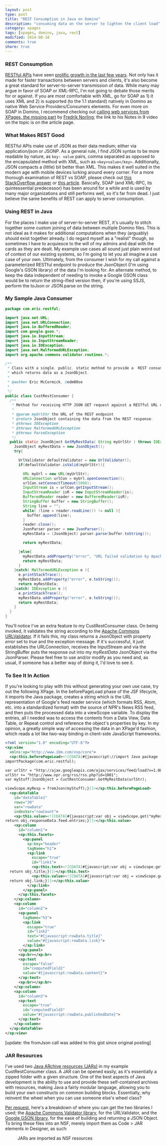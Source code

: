 ```yaml
---
layout: post
type: post
title: "REST Consumption in Java on Domino"
description: "consuming data on the server to lighten the client load"
category: xpages
tags: [xpages, domino, java, rest]
modified: 2014-08-18
comments: true
share: true
---
```


### REST Consumption
[RESTful APIs](http://en.wikipedia.org/wiki/Representational_state_transfer) have seen [prolific growth in the last few years](http://www.dinochiesa.net/?p=259). Not only has it made for faster transactions between servers and clients, it's also become a great standard for server-to-server transmission of data. While many may argue in favor of SOAP or XML-RPC, I'm not going to debate those merits for or against. If you are most comfortable with XML, go for SOAP as 1) it uses XML and 2) is supported (to the 1.1 standard) natively in Domino as native Web Service Providers/Consumers elements. For even more on SOAP in Domino, I recommend checking out [calling web services from XPages, the missing part](http://www.xpagedeveloper.com/2014/calling-web-services-from-xpages) by [Fredrik Norling](http://twitter.com/XPageDeveloper); the link to his Notes in 9 video on the topic is on the article page.

### What Makes REST Good
RESTful APIs make use of JSON as their data medium; either via application/json or JSONP. As a general rule, I find JSON syntax to be more readable by nature, as `key: value` pairs, comma separated as opposed to the encapsulated method with XML, such as `<key>value</key>`. Additionally, JSON compacts a (little) bit better than XML. This makes it well suited in the modern age with mobile devices lurking around every corner. For a more thorough examination of REST vs SOAP, please check out [this StackOverflow answer](http://stackoverflow.com/questions/3285704/should-a-netflix-or-twitter-style-web-service-use-rest-or-soap/3285790#3285790) or [this article](http://spf13.com/post/soap-vs-rest). Basically, SOAP (and XML-RPC, its quintessential predecessor) has been around for a while and is used by many major organizations and still performs well, so it's far from dead. I just believe the same benefits of REST can apply to server consumption.

### Using REST in Java
For the places I make use of server-to-server REST, it's usually to stitch together some custom joining of data between multiple Domino files. This is not ideal as it makes for additional computations when they (arguably) _should_ exist together already. I do regard myself as a "realist" though, so sometimes I have to acquiesce to the will of my admins and deal with the cards as they are dealt. My example use cases all sound just plain weird out of context of our existing systems, so I'm going to let you all imagine a use case of your own. Ultimately, from the consumer I wish for my call against a parameterized RESTful endpoint to produce the JsonObject (I'm using Google's GSON library) of the data I'm looking for. An alternate method, to keep the data independent of needing to invoke a Google GSON class would be to return the string-ified version then, if you're using SSJS, perform the toJson or JSON.parse on the string.

### My Sample Java Consumer
```java
package com.eric.restful;

import java.net.URL;
import java.net.URLConnection;
import java.io.BufferedReader;
import com.google.gson.*;
import java.io.InputStream;
import java.io.InputStreamReader;
import java.io.IOException;
import java.net.MalformedURLException;
import org.apache.commons.validator.routines.*;

/**
 * Class with a single, public, static method to provide a  REST consumer
 * which returns data as a JsonObject.
 *
 * @author Eric McCormick, @edm00se
 *
 */
public class CustRestConsumer {
  /**
   * Method for receiving HTTP JSON GET request against a RESTful URL data source.
   *
   * @param myUrlStr the URL of the REST endpoint
   * @return JsonObject containing the data from the REST response.
   * @throws IOException
   * @throws MalformedURLException
   * @throws ParseException
   */
  public static JsonObject GetMyRestData( String myUrlStr ) throws IOException, MalformedURLException {
    JsonObject myRestData = new JsonObject();
    try{

      UrlValidator defaultValidator = new UrlValidator();
      if(defaultValidator.isValid(myUrlStr)){

        URL myUrl = new URL(myUrlStr);
        URLConnection urlCon = myUrl.openConnection();
        urlCon.setConnectTimeout(5000);
        InputStream is = urlCon.getInputStream();
        InputStreamReader isR = new InputStreamReader(is);
        BufferedReader reader = new BufferedReader(isR);
        StringBuffer buffer = new StringBuffer();
        String line = "";
        while( (line = reader.readLine()) != null ){
          buffer.append(line);
        }
        reader.close();
        JsonParser parser = new JsonParser();
        myRestData = (JsonObject) parser.parse(buffer.toString());

        return myRestData;

      }else{
        myRestData.addProperty("error", "URL failed validation by Apache Commmons URL Validator");
        return myRestData;
      }
    }catch( MalformedURLException e ){
      e.printStackTrace();
      myRestData.addProperty("error", e.toString());
      return myRestData;
    }catch( IOException e ){
      e.printStackTrace();
      myRestData.addProperty("error", e.toString());
      return myRestData;
    }
  }
}
```

You'll notice I've an extra feature to my CustRestConsumer class. On being invoked, it validates the string according to the [Apache Commons URLValidator](http://commons.apache.org/proper/commons-validator/apidocs/org/apache/commons/validator/UrlValidator.html). If it fails this, my class returns a JsonObject with property _error_ set to _true_ and the exception message. If it's successful, it just establishes the URLConnection, receives the InputStream and via the StringBuffer puts the response out into my _myRestData_ JsonObject via the JsonParser. Please feel free to use and/or modify as you need and, as usual, if someone has a better way of doing it, I'd love to see it.

### To See It In Action
If you're looking to play with this without generating your own use case, try out the following XPage. In the beforePageLoad phase of the JSF lifecycle, it imports the Java package, creates a string which is the URL representation of Google's feed reader service (which formats RSS, Atom, etc. into a standardized format) with the source of NPR's News RSS feed, and then puts the processed data into a viewScope variable. To display the entries, all I needed was to access the contents from a Data View, Data Table, or Repeat control and reference the object's properties by key. In my opinion, a greatly simple way of accessing the data in an XPage'd fashion, which reads a lot like two-way binding in client-side JavaScript frameworks.

```xml
<?xml version="1.0" encoding="UTF-8"?>
<xp:view
  xmlns:xp="http://www.ibm.com/xsp/core">
  <xp:this.beforePageLoad><![CDATA[#{javascript://import Java package
importPackage(com.eric.restful);

var urlStr = "http://ajax.googleapis.com/ajax/services/feed/load?v=1.0&num=5&q=";
urlStr += "http://www.npr.org/rss/rss.php?id=1001";
var myStuff:JsonObject = CustRestConsumer.GetMyRestData(urlStr);

viewScope.myResp = fromJson(myStuff);}]]></xp:this.beforePageLoad>
  <xp:dataTable
    id="dataTable1"
    rows="30"
    var="rowData"
    indexVar="rowCount">
    <xp:this.value><![CDATA[#{javascript:var obj = viewScope.get("myResp");
return obj.responseData.feed.entries;}]]></xp:this.value>
    <xp:column
      id="column1">
      <xp:this.facets>
        <xp:panel
          xp:key="header"
          tagName="h1">
          <xp:link
            escape="true"
            id="link1">
            <xp:this.text><![CDATA[#{javascript:var obj = viewScope.get("myResp");
  return obj.title;}]]></xp:this.text>
            <xp:this.value><![CDATA[#{javascript:var obj = viewScope.get("myResp");
  return obj.link;}]]></xp:this.value>
          </xp:link>
        </xp:panel>
      </xp:this.facets>
    </xp:column>
    <xp:column
      id="column2">
      <xp:panel
        tagName="h3">
        <xp:link
          escape="true"
          id="link2"
          text="#{javascript:rowData.title}"
          value="#{javascript:rowData.link}">
        </xp:link>
      </xp:panel>
      <xp:br></xp:br>
      <xp:text
        escape="false"
        id="computedField2"
        value="#{javascript:rowData.content}">
      </xp:text>
      <xp:br></xp:br>
    </xp:column>
    <xp:column
      id="column3">
      <xp:text
        escape="true"
        id="computedField3"
        value="#{javascript:rowData.publishedDate}">
      </xp:text>
    </xp:column>
  </xp:dataTable>
</xp:view>
```

[update: the fromJson call was added to this gist since original posting]

### JAR Resources
I've used two [Java ARchive resources (JARs)](http://en.wikipedia.org/wiki/JAR_(file_format)) in my example CustRestConsumer class. A JAR can be opened easily, as it's essentially a zipped folder with a given structure. One of the best aspects of Java development is the ability to use and provide these self-contained archives with resources, making Java a fairly modular language, allowing you to build your own constructs on common building blocks. Essentially, why reinvent the wheel when you can use someone else's wheel class?

[Per request](http://twitter.com/XPageDeveloper/status/501728122828374017), here's a breakdown of where you can get the two libraries I used; the [Apache Commons Validator library](http://commons.apache.org/proper/commons-validator/), for the URLValidator, and the [Google GSON library](https://code.google.com/p/google-gson/), for the ease of building and returning a JSON Object. To bring these files into an NSF, merely import them as Code > JAR elements in Designer, as such:

<figure>
  <amp-img src="{{ site.url }}/assets/images/post_images/AddJarsToNSF.png"
  alt="JARs are imported as NSF resources"
  layout="responsive"
  height="214" width="241"></amp-img>
 <figcaption>JARs are imported as NSF resources</figcaption>
</figure>

